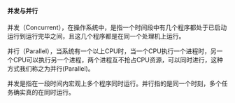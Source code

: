 #### 并发与并行

 并发（Concurrent），在操作系统中，是指一个时间段中有几个程序都处于已启动运行到运行完毕之间，且这几个程序都是在同一个处理机上运行。

并行（Parallel），当系统有一个以上CPU时，当一个CPU执行一个进程时，另一个CPU可以执行另一个进程，两个进程互不抢占CPU资源，可以同时进行，这种方式我们称之为并行(Parallel)。

并发是指在一段时间内宏观上多个程序同时运行。并行指的是同一个时刻，多个任务确实真的在同时运行。 

